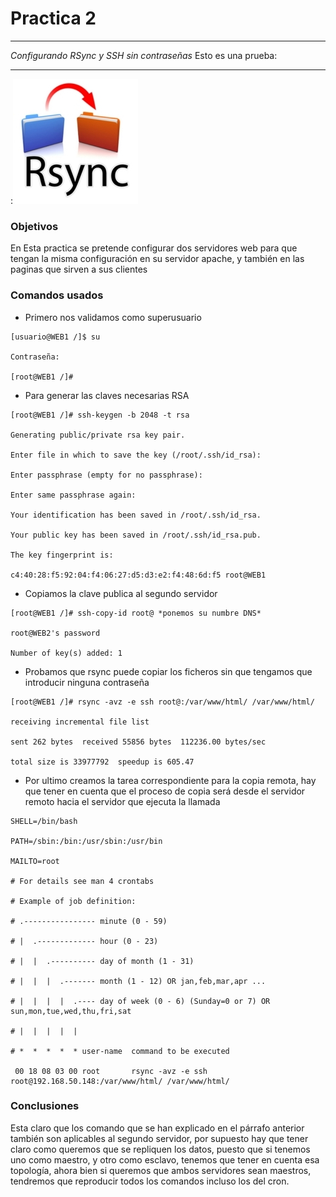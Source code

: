 Practica 2
==========
----------------------------------------------------------------------------------
*Configurando RSync y SSH sin contraseñas*                     Esto es una prueba:
--------------------------------------------------------  ------------------------
:![Logotipo](rsync.jpg)
### Objetivos
En Esta practica se pretende configurar dos servidores web para que tengan la misma configuración en su servidor apache, y también en las paginas que sirven a sus clientes

### Comandos usados
* Primero nos validamos como superusuario <br />
<pre><code>[usuario@WEB1 /]$ su<br />
Contraseña: <br />
[root@WEB1 /]# <br /></code></pre>

* Para generar las claves necesarias RSA <br />
<pre><code>[root@WEB1 /]# ssh-keygen -b 2048 -t rsa <br />
Generating public/private rsa key pair. <br />
Enter file in which to save the key (/root/.ssh/id_rsa):<br />
Enter passphrase (empty for no passphrase): <br />
Enter same passphrase again: <br />
Your identification has been saved in /root/.ssh/id_rsa. <br />
Your public key has been saved in /root/.ssh/id_rsa.pub. <br />
The key fingerprint is: <br />
c4:40:28:f5:92:04:f4:06:27:d5:d3:e2:f4:48:6d:f5 root@WEB1 <br /></code></pre>

* Copiamos la clave publica al segundo servidor <br />
<pre><code>[root@WEB1 /]# ssh-copy-id root@<WEB2> *ponemos su numbre DNS* <br />
root@WEB2's password  <br />
Number of key(s) added: 1 <br /></code></pre>

* Probamos que rsync puede copiar los ficheros sin que tengamos que introducir ninguna contraseña <br />
<pre><code>[root@WEB1 /]# rsync -avz -e ssh root@<WEB2>:/var/www/html/ /var/www/html/ <br />
receiving incremental file list <br />
sent 262 bytes  received 55856 bytes  112236.00 bytes/sec <br />
total size is 33977792  speedup is 605.47 <br /></code></pre>

* Por ultimo creamos la tarea correspondiente para la copia remota, hay que tener en cuenta que el proceso de copia será desde el servidor remoto hacia el servidor que ejecuta la llamada <br />
<pre><code>SHELL=/bin/bash <br />
PATH=/sbin:/bin:/usr/sbin:/usr/bin <br />
MAILTO=root <br />
# For details see man 4 crontabs <br />
# Example of job definition: <br />
# .---------------- minute (0 - 59) <br />
# |  .------------- hour (0 - 23) <br />
# |  |  .---------- day of month (1 - 31) <br />
# |  |  |  .------- month (1 - 12) OR jan,feb,mar,apr ... <br />
# |  |  |  |  .---- day of week (0 - 6) (Sunday=0 or 7) OR sun,mon,tue,wed,thu,fri,sat <br />
# |  |  |  |  | <br />
# *  *  *  *  * user-name  command to be executed <br />
 00 18 08 03 00 root       rsync -avz -e ssh root@192.168.50.148:/var/www/html/ /var/www/html/ </code></pre>

### Conclusiones
Esta claro que los comando que se han explicado en el párrafo anterior también son aplicables al segundo servidor, por supuesto hay que tener claro como queremos que se repliquen los datos, puesto que si tenemos uno como maestro, y otro como esclavo, tenemos que tener en cuenta esa topología, ahora bien si queremos que ambos servidores sean maestros, tendremos que reproducir todos los comandos incluso los del cron. 
<!--
![Imagen de Prueba](/resources/prueba.jpg = 100x50)
-->